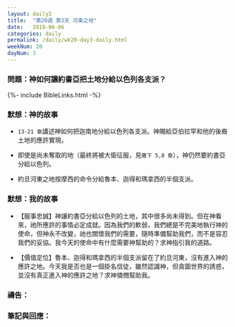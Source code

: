 ```yaml
---
layout: daily2
title:  "第20週 第3天 河東之地"
date:   2018-06-06
categories: daily
permalink: /daily/wk20-day3-daily.html
weekNum: 20
dayNum: 3
---
```


### 問題：神如何讓約書亞把土地分給以色列各支派？

{%- include BibleLinks.html -%}

### 默想：神的故事 
+ `13-21 章`講述神如何把迦南地分給以色列各支派。神賜給亞伯拉罕和他的後裔土地的應許實現。

+ 即使是尚未奪取的地（最終將被大衛征服，見`撒下 5,8 章`），神仍然要約書亞分給以色列。

+ 約旦河東之地按摩西的命令分給魯本、迦得和瑪拿西的半個支派。

### 默想：我的故事 
+ 【服事忠誠】神讓約書亞分給以色列的土地，其中很多尚未得到。但在神看來，祂所應許的事情必定成就。因為我們的軟弱，我們總是不完美地執行神的使命，但神永不改變，祂也關懷我們的需要，隨時準備幫助我們，而不是容忍我們的妥協。我今天的使命中有什麼需要神幫助的？求神指引我的道路。

+ 【價值定位】魯本、迦得和瑪拿西的半個支派留在了約旦河東，沒有進入神的應許之地。今天我是否也是一個掛名信徒，雖然認識神，但貪圖世界的誘惑，並沒有真正進入神的應許之地？求神憐憫幫助我。

### 禱告：

### 筆記與回應：
